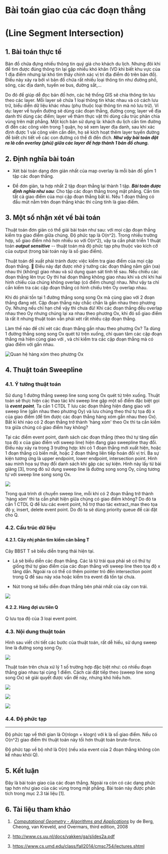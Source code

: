 # Bài toán giao của các đoạn thẳng

# (Line Segment Intersection)

## 1. Bài toán thực tế

Bản đồ chứa đựng nhiều thông tin quý giá cho khách du lịch. Nhưng đôi
khi để tìm được đúng thông tin lại gặp nhiều khó khăn (VD khi biết khu
vực của 1 địa điểm nhưng lại khó tìm thấy chính xác vị trí địa điểm đó
trên bản đồ). Điều này xảy ra bởi vì bản đồ chứa rất nhiều loại thông
tin như đường phố, sông, các địa danh, tuyến xe bus, đường sắt,...

Do đó để giúp dễ đọc bản đồ hơn, các hệ thống GIS sẽ chia thông tin lưu
theo các layer. Mỗi layer sẽ chứa 1 loại thông tin khác nhau và có cách
lưu trữ, biểu diễn dữ liệu khác nhau (phụ thuộc loại thông tin mà nó lưu
trữ). Ví dụ: layer về tuyến đường sẽ dùng các đoạn thẳng, đường cong;
layer về địa danh thì dùng các điểm; layer về thảm thực vật thì dùng cấu
trúc phân chia vùng trên mặt phẳng. Một kịch bản sử dụng là: khách du
lịch cần tìm đường đi đến các công viên trong 1 quận, họ sẽ xem layer
địa danh, sau khi xác định được 1 vài công viên cần đến, họ sẽ kích hoạt
thêm layer tuyến đường để biết chi tiết về các con đường có thể đi đến
đích. ***Như vậy bài toán đặt ra là cần overlay (phủ) giữa các layer để
hợp thành 1 bản đồ chung.***

## 2. Định nghĩa bài toán


-   Xét bài toán dạng đơn giản nhất của map overlay là mỗi bản đồ gồm 1
    tập các đoạn thẳng.

-   Để đơn giản, ta hợp nhất 2 tập đoạn thẳng lại thành 1 tập. ***Bài
    toán được định nghĩa như sau***: Cho tập các đoạn thẳng trong mặt
    phẳng. Cần tìm tất cả giao điểm của mọi cặp đoạn thẳng bất kì. Nếu 1
    đoạn thẳng có đầu mút nằm trên đoạn thẳng khác thì cũng tính là giao
    điểm.

## 3. Một số nhận xét về bài toán


Thuật toán đơn giản có thể giải bài toán như sau: với mọi cặp đoạn thẳng
kiểm tra giao điểm giữa chúng. Độ phức tạp là O(n^2). Trong nhiều
trường hợp, số giao điểm nhỏ hơn nhiều so với O(n^2), vậy ta cần phát
triển 1 thuật toán ***output sensitive*** -- thuật toán mà độ phức tạp
phụ thuộc vào kích cỡ của output (trong bài toán này là số giao điểm).

Thuật toán đề xuất phải tránh được việc kiểm tra giao điểm của mọi cặp
đoạn thẳng. :key: Điều này đạt được nhờ ý tưởng các đoạn thẳng nằm gần (xa)
nhau thì (không) giao nhau và sử dụng quan sát tinh tế sau. Nếu chiếu
các đoạn thẳng lên trục Oy thì hai đoạn thẳng không giao nhau khi và chỉ
khi hai hình chiếu của chúng không overlap (có điểm chung) nhau. Như vậy
ta chỉ cần kiểm tra các cặp đoạn thẳng có hình chiếu trên Oy overlap
nhau.

Khi đó phải tồn tại 1 đường thẳng song song Ox mà cùng giao với 2 đoạn
thẳng đang xét. Cặp đoạn thẳng này chắc chắn là gần nhau theo phương Oy.
Nhưng nếu chỉ hạn chế vậy thì chưa đủ! Khi các đoạn thẳng đều overlap
nhau theo Oy nhưng chúng lại xa nhau theo phương Ox, khi đó số giao điểm
là rất ít nhưng thuật toán vẫn phải xét rất nhiều cặp đoạn thẳng.

Làm thế nào để chỉ xét các đoạn thẳng gần nhau theo phương Ox? Ta dùng 1
đường thẳng song song Ox quét từ trên xuống, chỉ quan tâm các cặp đoạn
thẳng mà hiện cùng giao với , và chỉ kiểm tra các cặp đoạn thẳng mà có
giao điểm với gần nhau.

![Quan hệ hàng xóm theo phương Ox](https://github.com/quancq/MyKnowledge_ComputationalGeometry/blob/master/Image/Observation_LineSegment.png)

## 4. Thuật toán Sweepline

### 4.1. Ý tưởng thuật toán

Sử dung 1 đường thẳng sweep line song song Ox quét từ trên xuống. Thuật
toán sẽ thực hiện các thao tác khi sweep line gặp một số điểm đặc biệt
gọi là ***event point***. Ta cần 1 CTDL T lưu các đoạn thẳng hiện đang
giao với sweep line (gần nhau theo phương Oy) và lưu chúng theo thứ tự
tọa độ x của giao điểm (để tìm được các đoạn thẳng hàng xóm gần nhau
theo Ox). Bất kì khi nào có 2 đoạn thẳng trở thành 'hàng xóm' theo Ox
thì ta cần kiểm tra giữa chúng có giao điểm hay không?

Tại các điểm event point, danh sách các đoạn thẳng (theo thứ tự tăng dần
tọa độ x của giao điểm với sweep line) hiện đang giao sweepline thay
đổi. Điều này xảy ra trong 3 trường hợp: khi có 1 đoạn thẳng mới xuất
hiện, hoặc 1 đoạn thẳng cũ biến mất, hoặc 2 đoạn thẳng liên tiếp hoán
đổi vị trí. Ba sự kiện tương ứng là upper endpoint, lower endpoint,
intersection point. Hình sau minh họa sự thay đổi danh sách khi gặp các
sự kiện. Hình này lấy từ bài giảng \[3\], trong đó sử dụng sweep line là
đường song song Oy, cũng tương tự với sweep line song song Ox.

![](https://github.com/quancq/MyKnowledge_ComputationalGeometry/blob/master/Image/PlaneSweep_EventProcessing.png)

Trong quá trình di chuyển sweep line, mỗi khi có 2 đoạn thẳng trở thành
'hàng xóm' thì ta cần phát hiện giữa chúng có giao điểm không? Do đó ta
cần 1 CTDL Q để lưu các event point, hỗ trợ thao tác extract\_max theo
tọa độ y, insert, delete event point. Do đó ta sẽ dùng priority queue để
cài đặt cho Q.

### 4.2. Cấu trúc dữ liệu

#### 4.2.1. Cây nhị phân tìm kiếm cân bằng T

Cây BBST T sẽ biểu diễn trạng thái hiện tại.

-   Lá sẽ biểu diễn các đoạn thẳng. Các lá từ trái qua phải sẽ có thứ tự
    giống thứ tự giao điểm của các đoạn thẳng với sweep line theo tọa độ
    x tăng dần. Ngoài ra có thể có thêm pointer trỏ đến intersection
    point trong Q để sau này xóa hoặc kiểm tra event đã tồn tại chưa.

-   Nút trong sẽ biểu diễn đoạn thẳng bên phải nhất của cây con trái.

![](https://github.com/quancq/MyKnowledge_ComputationalGeometry/blob/master/Image/BBST_LineSegment.png)

#### 4.2.2. Hàng đợi ưu tiên Q

Q lưu tọa độ của 3 loại event point.

### 4.3. Nội dung thuật toán

Hình sau viết chi tiết các bước của thuật toán, rất dễ hiểu, sử dụng
sweep line là đường song song Oy.

![](https://github.com/quancq/MyKnowledge_ComputationalGeometry/blob/master/Image/LineSegment_Algo_1.png)

Thuật toán trên chưa xử lý 1 số trường hợp đặc biệt như: có nhiều đoạn
thẳng giao nhau tại cùng 1 điểm. Cách cài đặt tiếp theo (sweep line song
song Ox) sẽ giải quyết được vấn đề này, nhưng khó hiểu hơn.

![](https://github.com/quancq/MyKnowledge_ComputationalGeometry/blob/master/Image/LineSegment_Algo_2.png)

![](https://github.com/quancq/MyKnowledge_ComputationalGeometry/blob/master/Image/LineSegment_Algo_3.png)

![](https://github.com/quancq/MyKnowledge_ComputationalGeometry/blob/master/Image/LineSegment_Algo_4.png)

### 4.4. Độ phức tạp
-----------

Độ phức tạp về thời gian là O(nlogn + klogn) với k là số giao điểm. Nếu
có O(n^2) giao điểm thì thuật toán này tồi hơn thuật toán brute-force.

Độ phức tạp về bộ nhớ là O(n) (nếu xóa event của 2 đoạn thẳng không còn
kề nhau khỏi Q).

## 5. Kết luận

Đây là bài toán giao của các đoạn thẳng. Ngoài ra còn có các dạng phức
tạp hơn như giao của các vùng trong mặt phẳng. Bài toán này được phân
tích trong mục 2.3 tài liệu \[1\].

## 6. Tài liệu tham khảo

1.   [*Computational Geometry - Algorithms and
    Applications*](http://www.cs.uu.nl/geobook/) by de Berg, Cheong, van
    Kreveld, and Overmars, third edition, 2008

2.  <http://www.cs.uu.nl/docs/vakken/ga/slides2a.pdf>

3.  <https://www.cs.umd.edu/class/fall2014/cmsc754/lectures.shtml>

